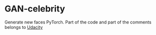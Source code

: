 # GAN-celebrity
Generate new faces PyTorch. Part of the code and part of the comments belongs to [Udacity](https://www.udacity.com)
